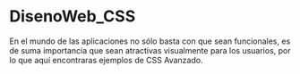 # DisenoWeb_CSS
En el mundo de las aplicaciones no sólo basta con que sean funcionales, es de suma importancia que sean atractivas visualmente para los usuarios, por lo que aquí encontraras ejemplos de CSS Avanzado.
